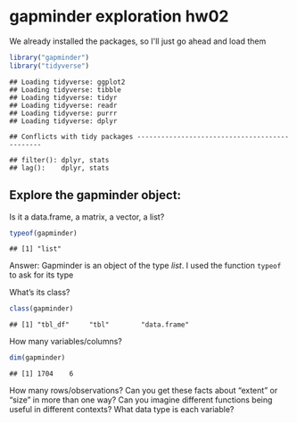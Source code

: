 gapminder exploration hw02
================

We already installed the packages, so I'll just go ahead and load them

``` r
library("gapminder")
library("tidyverse")
```

    ## Loading tidyverse: ggplot2
    ## Loading tidyverse: tibble
    ## Loading tidyverse: tidyr
    ## Loading tidyverse: readr
    ## Loading tidyverse: purrr
    ## Loading tidyverse: dplyr

    ## Conflicts with tidy packages ----------------------------------------------

    ## filter(): dplyr, stats
    ## lag():    dplyr, stats

Explore the gapminder object:
-----------------------------

Is it a data.frame, a matrix, a vector, a list?

``` r
typeof(gapminder)
```

    ## [1] "list"

Answer: Gapminder is an object of the type *list*. I used the function `typeof` to ask for its type

What’s its class?

``` r
class(gapminder)
```

    ## [1] "tbl_df"     "tbl"        "data.frame"

How many variables/columns?

``` r
dim(gapminder)
```

    ## [1] 1704    6

How many rows/observations? Can you get these facts about “extent” or “size” in more than one way? Can you imagine different functions being useful in different contexts? What data type is each variable?
